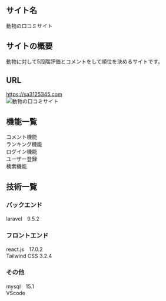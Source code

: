 ## サイト名
動物の口コミサイト　

## サイトの概要
動物に対して5段階評価とコメントをして順位を決めるサイトです。

## URL
https://sa3125345.com  
![動物の口コミサイト](https://user-images.githubusercontent.com/91707110/222446400-69e164d5-0339-4b47-ae68-ef2d5320534b.png)

## 機能一覧
コメント機能  
ランキング機能  
ログイン機能  
ユーザー登録  
検索機能  

## 技術一覧
### バックエンド
laravel　9.5.2

### フロントエンド
react.js　17.0.2  
Tailwind CSS  3.2.4

### その他
mysql　15.1  
VScode

